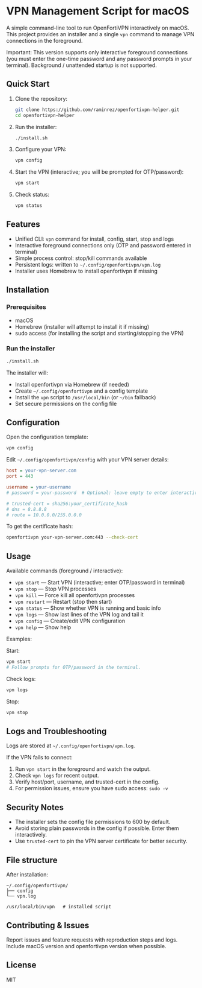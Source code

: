 # VPN Management Script for macOS

A simple command-line tool to run OpenFortiVPN interactively on macOS. This project provides an installer and a single `vpn` command to manage VPN connections in the foreground.

Important: This version supports only interactive foreground connections (you must enter the one-time password and any password prompts in your terminal). Background / unattended startup is not supported.

## Quick Start

1. Clone the repository:

   ```bash
   git clone https://github.com/raminrez/openfortivpn-helper.git
   cd openfortivpn-helper
   ```

2. Run the installer:

   ```bash
   ./install.sh
   ```

3. Configure your VPN:

   ```bash
   vpn config
   ```

4. Start the VPN (interactive; you will be prompted for OTP/password):

   ```bash
   vpn start
   ```

5. Check status:
   ```bash
   vpn status
   ```

## Features

- Unified CLI: `vpn` command for install, config, start, stop and logs
- Interactive foreground connections only (OTP and password entered in terminal)
- Simple process control: stop/kill commands available
- Persistent logs: written to `~/.config/openfortivpn/vpn.log`
- Installer uses Homebrew to install openfortivpn if missing

## Installation

### Prerequisites

- macOS
- Homebrew (installer will attempt to install it if missing)
- sudo access (for installing the script and starting/stopping the VPN)

### Run the installer

```bash
./install.sh
```

The installer will:

- Install openfortivpn via Homebrew (if needed)
- Create `~/.config/openfortivpn` and a config template
- Install the `vpn` script to `/usr/local/bin` (or `~/bin` fallback)
- Set secure permissions on the config file

## Configuration

Open the configuration template:

```bash
vpn config
```

Edit `~/.config/openfortivpn/config` with your VPN server details:

```ini
host = your-vpn-server.com
port = 443

username = your-username
# password = your-password  # Optional: leave empty to enter interactively

# trusted-cert = sha256:your_certificate_hash
# dns = 8.8.8.8
# route = 10.0.0.0/255.0.0.0
```

To get the certificate hash:

```bash
openfortivpn your-vpn-server.com:443 --check-cert
```

## Usage

Available commands (foreground / interactive):

- `vpn start` — Start VPN (interactive; enter OTP/password in terminal)
- `vpn stop` — Stop VPN processes
- `vpn kill` — Force kill all openfortivpn processes
- `vpn restart` — Restart (stop then start)
- `vpn status` — Show whether VPN is running and basic info
- `vpn logs` — Show last lines of the VPN log and tail it
- `vpn config` — Create/edit VPN configuration
- `vpn help` — Show help

Examples:

Start:

```bash
vpn start
# Follow prompts for OTP/password in the terminal.
```

Check logs:

```bash
vpn logs
```

Stop:

```bash
vpn stop
```

## Logs and Troubleshooting

Logs are stored at `~/.config/openfortivpn/vpn.log`.

If the VPN fails to connect:

1. Run `vpn start` in the foreground and watch the output.
2. Check `vpn logs` for recent output.
3. Verify host/port, username, and trusted-cert in the config.
4. For permission issues, ensure you have sudo access: `sudo -v`

## Security Notes

- The installer sets the config file permissions to 600 by default.
- Avoid storing plain passwords in the config if possible. Enter them interactively.
- Use `trusted-cert` to pin the VPN server certificate for better security.

## File structure

After installation:

```
~/.config/openfortivpn/
├── config
└── vpn.log

/usr/local/bin/vpn   # installed script
```

## Contributing & Issues

Report issues and feature requests with reproduction steps and logs. Include macOS version and openfortivpn version when possible.

## License

MIT
